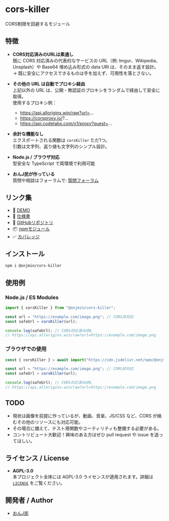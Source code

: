 # cors-killer
CORS制限を回避するモジュール

## 特徴
- **CORS対応済みのURLは素通し**  
  既に CORS 対応済みの代表的なサービスの URL（例: Imgur、Wikipedia、Unsplash）や
  Base64 埋め込み形式の data URI は、そのまま返す設計。  
  → 既に安全にアクセスできるものは手を加えず、可用性を落とさない。

- **その他の URL は自動でプロキシ経由**  
  上記以外の URL は、公開・無認証のプロキシをランダムで経由して安全に取得。  
  使用するプロキシ例：
    - https://api.allorigins.win/raw?url=...
    - https://corsproxy.io/?...
    - https://api.codetabs.com/v1/proxy?quest=...

- **余計な機能なし**  
  エクスポートされる関数は `corsKiller` ただ1つ。  
  引数は文字列、返り値も文字列のシンプル設計。

- **Node.js / ブラウザ対応**  
  型安全な TypeScript で両環境で利用可能

- **おんJ民が作っている**  
  質問や相談はフォーラムで: [質問フォーラム](https://unj.netlify.app)

## リンク集
- 👀 [DEMO](https://onjmin.github.io/cors-killer/demo)
- 🛫 [仕様書](https://onjmin.github.io/cors-killer)
- 🌟 [GitHubリポジトリ](https://github.com/onjmin/cors-killer)
- 📦 [npmモジュール](https://www.npmjs.com/package/@onjmin/cors-killer)
- ✅ [カバレッジ](https://onjmin.github.io/cors-killer/coverage)

## インストール
```sh
npm i @onjmin/cors-killer
```

## 使用例

### Node.js / ES Modules
```ts
import { corsKiller } from "@onjmin/cors-killer";

const url = "https://example.com/image.png"; // CORS非対応
const safeUrl = corsKiller(url);

console.log(safeUrl); // CORS対応済みURL
// https://api.allorigins.win/raw?url=https://example.com/image.png
```

### ブラウザでの使用
```js
const { corsKiller } = await import("https://cdn.jsdelivr.net/npm/@onjmin/cors-killer/dist/index.min.mjs");

const url = "https://example.com/image.png"; // CORS非対応
const safeUrl = corsKiller(url);

console.log(safeUrl); // CORS対応済みURL
// https://api.allorigins.win/raw?url=https://example.com/image.png
```

## TODO
- 現状は画像を前提に作っているが、動画、音楽、JS/CSS など、CORS が絡むその他のリソースにも対応可能。
- その場合に備えて、テスト用関数やユーティリティも整備する必要がある。
- コントリビュート大歓迎！興味のある方はぜひ pull request や issue を送ってほしい。

## ライセンス / License
- **AGPL-3.0**  
  本プロジェクト全体には AGPL-3.0 ライセンスが適用されます。詳細は [`LICENSE`](./LICENSE) をご覧ください。

## 開発者 / Author
- [おんJ民](https://github.com/onjmin)
